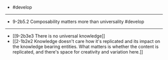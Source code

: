 - #develop
---
- 9-2b5.2 Composability matters more than universality #develop
---
- [[9-2b3e3 There is no universal knowledge]]
- [[2-1b2e2 Knowledge doesn't care how it's replicated and its impact on the knowledge bearing entities. What matters is whether the content is replicated, and there's space for creativity and variation here.]]